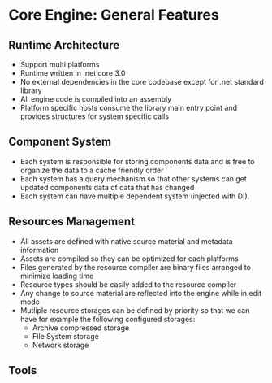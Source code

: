 # Core Engine: General Features

## Runtime Architecture

* Support multi platforms
* Runtime written in .net core 3.0
* No external dependencies in the core codebase except for .net standard library
* All engine code is compiled into an assembly
* Platform specific hosts consume the library main entry point and provides structures for system specific calls

## Component System

* Each system is responsible for storing components data and is free to organize the data to a cache friendly order
* Each system has a query mechanism so that other systems can get updated components data of data that has changed
* Each system can have multiple dependent system (injected with DI).

## Resources Management

* All assets are defined with native source material and metadata information
* Assets are compiled so they can be optimized for each platforms
* Files generated by the resource compiler are binary files arranged to minimize loading time
* Resource types should be easily added to the resource compiler
* Any change to source material are reflected into the engine while in edit mode
* Mutliple resource storages can be defined by priority so that we can have for example the following configured storages:
  * Archive compressed storage
  * File System storage
  * Network storage

## Tools